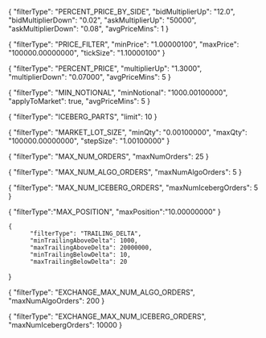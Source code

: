 


{
    "filterType": "PERCENT_PRICE_BY_SIDE",
    "bidMultiplierUp": "12.0",
    "bidMultiplierDown": "0.02",
    "askMultiplierUp": "50000",
    "askMultiplierDown": "0.08",
    "avgPriceMins": 1
  }

{
  "filterType": "PRICE_FILTER",
  "minPrice": "1.00000100",
  "maxPrice": "100000.00000000",
  "tickSize": "1.10000100"
}

{
  "filterType": "PERCENT_PRICE",
  "multiplierUp": "1.3000",
  "multiplierDown": "0.07000",
  "avgPriceMins": 5
}

{
  "filterType": "MIN_NOTIONAL",
  "minNotional": "1000.00100000",
  "applyToMarket": true,
  "avgPriceMins": 5
}

{
  "filterType": "ICEBERG_PARTS",
  "limit": 10
}

{
  "filterType": "MARKET_LOT_SIZE",
  "minQty": "0.00100000",
  "maxQty": "100000.00000000",
  "stepSize": "1.00100000"
}

{
  "filterType": "MAX_NUM_ORDERS",
  "maxNumOrders": 25
}

{
  "filterType": "MAX_NUM_ALGO_ORDERS",
  "maxNumAlgoOrders": 5
}

{
  "filterType": "MAX_NUM_ICEBERG_ORDERS",
  "maxNumIcebergOrders": 5
}

{
  "filterType":"MAX_POSITION",
  "maxPosition":"10.00000000"
}

    {
          "filterType": "TRAILING_DELTA",
          "minTrailingAboveDelta": 1000,
          "maxTrailingAboveDelta": 20000000,
          "minTrailingBelowDelta": 10,
          "maxTrailingBelowDelta": 20
   }

{
  "filterType": "EXCHANGE_MAX_NUM_ALGO_ORDERS",
  "maxNumAlgoOrders": 200
}

{
  "filterType": "EXCHANGE_MAX_NUM_ICEBERG_ORDERS",
  "maxNumIcebergOrders": 10000
}
